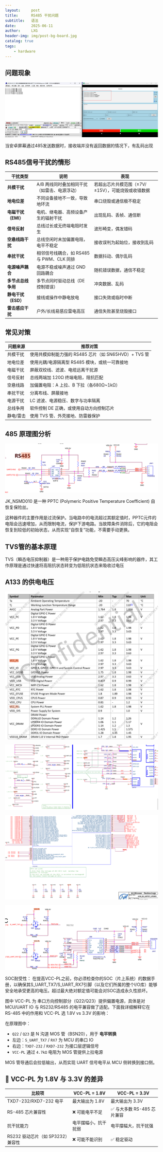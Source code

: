 ```yaml
---
layout:     post
title:      RS485 干扰问题
subtitle:   语法
date:       2025-06-11
author:     LXG
header-img: img/post-bg-board.jpg
catalog: true
tags:
    - hardware
---
```


## 问题现象

![a133_bf_485](/images/hardware/a133_bf_485.png)

当安卓屏幕通过485发送数据时，接收端并没有返回数据的情况下，有乱码出现

## RS485信号干扰的情形

| 干扰类型 | 说明 | 表现 |
|----------|------|------|
| **共模干扰** | A/B 两线同时叠加相同干扰（如雷击、电源浮动） | 若超出芯片共模范围（±7V/±15V），可能烧毁或收错数据 |
| **地电位差** | 不同设备接地不一致，导致地环流 | 串口烧毁或通信极不稳定 |
| **电磁干扰（EMI）** | 电机、继电器、高频设备产生的辐射干扰 | 出现乱码、丢帧、通信断 |
| **信号反射** | 总线过长或无终端电阻时发生 | 波形畸变，偶发错码 |
| **空悬线路干扰** | 总线空闲时未加偏置电阻，电平不稳定 | 接收误判为起始位，接收到乱码 |
| **串扰干扰** | 相邻信号线耦合，如 RS485 与 PWM、CLK 同排 | 数据抖动、偶尔乱码 |
| **电源噪声耦合** | 电源不稳或噪声通过 GND 回路耦合 | 随机错误数据，通信不稳定 |
| **多节点总线争用** | 多节点同时驱动总线（DE 控制错误） | 冲突数据、乱码 |
| **静电干扰（ESD）** | 接线或操作中静电放电 | 接口失效或临时中断 |
| **雷击感应干扰** | 户外/长线易感应雷电高压 | 通信失败甚至烧毁接口 |

## 常见对策

| 问题来源 | 推荐对策 |
|----------|----------|
| 共模干扰 | 使用共模抑制能力强的 RS485 芯片（如 SN65HVD）+ TVS 管 |
| 地电位差 | 使用光耦/电源隔离型 RS485 模块，或统一可靠接地 |
| 电磁干扰 | 屏蔽双绞线、滤波、电缆远离干扰源 |
| 信号反射 | 总线两端加 120Ω 终端电阻，阻抗匹配 |
| 空悬线路 | 加偏置电阻：A 上拉、B 下拉（各680Ω~1kΩ） |
| 串扰干扰 | 分离布线、屏蔽接地 |
| 电源干扰 | LC 滤波、电源稳压、数字与功率隔离 |
| 总线争用 | 软件控制 DE 正确，或使用自动方向控制芯片 |
| 静电/雷击 | 使用 TVS 管、外壳接地、防雷器保护 |

## 485 原理图分析

![A133_BF_485](/images/hardware/A133_BF_485.png)

JK_NSMD010 是一种 PPTC (Polymeric Positive Temperature Coefficient) 自恢复保险丝。

这种器件的主要作用是过流保护。当电路中的电流超过其额定值时，PPTC元件的电阻会迅速增加，从而限制电流，保护下游电路。当故障条件消除后，它的电阻会恢复到较低的初始状态，从而实现“自恢复”功能，不需要手动更换。

## TVS管的基本原理

TVS（瞬态电压抑制器）是一种用于保护电路免受瞬态高压尖峰影响的器件，其工作原理是通过快速将高阻抗状态转变为低阻抗状态来吸收过电压

## A133 的供电电压

![a133_vcc](/images/hardware/a133_vcc.png)

![a133_axp707_aldo3](/images/hardware/a133_axp707_aldo3.png)

![a133_VCC-PL](/images/hardware/a133_VCC-PL.png)

![a133_485_vcc-pl](/images/hardware/a133_485_vcc-pl.png)

SOC耐受性： 在提高VCC-PL之前，你必须检查你的SOC（片上系统）的数据手册，以确保其S_UART_TX7/S_UART_RX7引脚（以及它们所属的整个I/O库）能够安全地承受更高的电压。超过最大绝对额定值可能会对SOC造成永久性损坏。

图中 VCC-PL 为 串口方向控制部分（Q22/Q23）提供偏置电源，具体是对 MCU/UART IO 与 RS232/RS485 的电平兼容做了适配。下面我详细解释它在 RS-485 中的作用和 VCC-PL 选 1.8V vs 3.3V 的影响：

在原理图中：

- `Q22` / `Q23` 是 N 沟道 MOS 管（BSN20），用于 **电平转换**
- 左边：`S_UART_TX7` / `RX7` 为 MCU 的串口 IO
- 右边：`TXD7-232` / `RXD7-232` 为接口层逻辑信号
- `VCC-PL` 通过 `4.7kΩ` 电阻为 MOS 管提供上拉电源

MOS 管导通后会拉低输出，从而实现 UART 信号电平从 MCU 侧转换到接口侧。

## 🧪 VCC-PL 为 1.8V 与 3.3V 的差异

| 比较项 | VCC-PL = 1.8V | VCC-PL = 3.3V |
|--------|----------------|----------------|
| TXD7-232/RXD7-232 电平 | 最大输出为 1.8V | 最大输出为 3.3V |
| RS-485 芯片兼容性 | ❌ 可能电平不足 | ✅ 与大多数 RS-485 芯片兼容 |
| 抗干扰能力 | 电平摆幅小，抗干扰弱 | 电平摆幅大，抗干扰强 |
| RS232 驱动芯片（如 SP3232）兼容性 | ❌ 可能不能识别 | ✅ 稳定驱动 |























